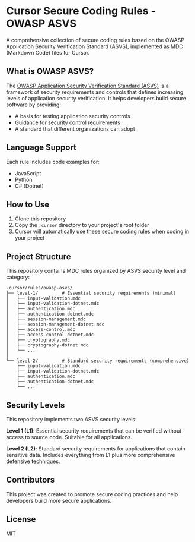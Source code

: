# Cursor Secure Coding Rules - OWASP ASVS

A comprehensive collection of secure coding rules based on the OWASP Application Security Verification Standard (ASVS), implemented as MDC (Markdown Code) files for Cursor.

## What is OWASP ASVS?

The [OWASP Application Security Verification Standard (ASVS)](https://owasp.org/www-project-application-security-verification-standard/) is a framework of security requirements and controls that defines increasing levels of application security verification. It helps developers build secure software by providing:

- A basis for testing application security controls
- Guidance for security control requirements
- A standard that different organizations can adopt

## Language Support

Each rule includes code examples for:
- JavaScript
- Python
- C# (Dotnet)

## How to Use

1. Clone this repository
2. Copy the `.cursor` directory to your project's root folder
3. Cursor will automatically use these secure coding rules when coding in your project

## Project Structure

This repository contains MDC rules organized by ASVS security level and category:

```
.cursor/rules/owasp-asvs/
├── level-1/         # Essential security requirements (minimal)
│   ├── input-validation.mdc
│   ├── input-validation-dotnet.mdc
│   ├── authentication.mdc
│   ├── authentication-dotnet.mdc
│   ├── session-management.mdc
│   ├── session-management-dotnet.mdc
│   ├── access-control.mdc
│   ├── access-control-dotnet.mdc
│   ├── cryptography.mdc
│   ├── cryptography-dotnet.mdc
│   └── ...
│
└── level-2/         # Standard security requirements (comprehensive)
    ├── input-validation.mdc
    ├── input-validation-dotnet.mdc
    ├── authentication.mdc
    ├── authentication-dotnet.mdc
    └── ...
```

## Security Levels

This repository implements two ASVS security levels:

**Level 1 (L1)**: Essential security requirements that can be verified without access to source code. Suitable for all applications.

**Level 2 (L2)**: Standard security requirements for applications that contain sensitive data. Includes everything from L1 plus more comprehensive defensive techniques.


## Contributors

This project was created to promote secure coding practices and help developers build more secure applications.

## License

MIT
